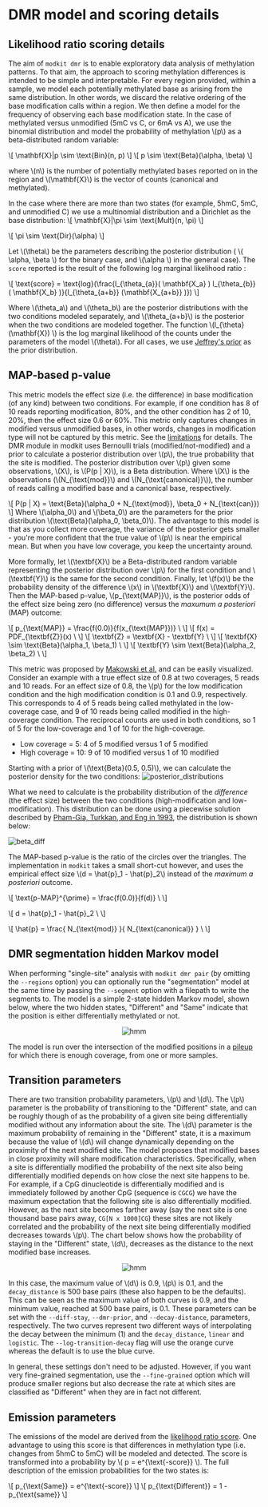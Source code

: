 # DMR model and scoring details

## Likelihood ratio scoring details
The aim of `modkit dmr` is to enable exploratory data analysis of methylation patterns. To that aim, the approach to 
scoring methylation differences is intended to be simple and interpretable. For every region provided, within a sample, 
we model each potentially methylated base as arising from the same distribution. In other words, we discard the relative 
ordering of the base modification calls within a region. We then define a model for the frequency of observing each base 
modification state. In the case of methylated versus unmodified (5mC vs C, or 6mA vs A), we use the binomial distribution
and model the probability of methylation \\(p\\) as a beta-distributed random variable: 

\\[
    \mathbf{X}|p \sim \text{Bin}(n, p)
\\]
\\[
    p \sim \text{Beta}(\alpha, \beta)
\\]

where \\(n\\) is the number of potentially methylated bases reported on in the 
region and \\(\mathbf{X}\\) is the vector of counts (canonical and methylated). 

In the case where there are more than two states (for example, 5hmC, 5mC, and unmodified C) we use a multinomial 
distribution and a Dirichlet as the base distribution: 
\\[
    \mathbf{X}|\pi \sim \text{Mult}(n, \pi)
\\]

\\[
    \pi \sim \text{Dir}(\alpha)
\\]

Let \\(\theta\\) be the parameters describing the posterior distribution ( \\( \alpha, \beta \\) for the binary case, 
and \\(\alpha \\) in the general case). The `score` reported is the result of the following log marginal likelihood 
ratio :

\\[
\text{score} = \text{log}(\frac{l_{\theta_{a}}( \mathbf{X_a} ) l_{\theta_{b}} ( \mathbf{X_b} )}{l_{\theta_{a+b}} (\mathbf{X_{a+b}} )})
\\]

Where \\(\theta_a\\) and \\(\theta_b\\) are the posterior distributions with the two conditions modeled separately, 
and \\(\theta_{a+b}\\) is the posterior when the two conditions are modeled together. The function \\(l_{\theta}\(\mathbf{X}) \\) is 
the log marginal likelihood of the counts under the parameters of the model \\(\theta\\).
For all cases, we use [Jeffrey's prior](https://en.wikipedia.org/wiki/Jeffreys_prior) as the prior distribution.

## MAP-based p-value

This metric models the effect size (i.e. the difference) in base modification (of any kind) between two conditions.
For example, if one condition has 8 of 10 reads reporting modification, 80%, and the other condition has 2 of 10, 20%, then the effect size 0.6 or 60%.
This metric only captures changes in modified versus unmodified bases, in other words, changes in modification type will not be captured by this metric. 
See the [limitations](./limitations.md) for details.
The DMR module in modkit uses Bernoulli trials (modified/not-modified) and a prior to calculate a posterior distribution over \\(p\\), the true probability that the site is modified.
The posterior distribution over \\(p\\) given some observations, \\(X\\), is \\(P(p | X)\\), is a Beta distribution.
Where \\(X\\) is the observations (\\(N_{\text{mod}}\\) and \\(N_{\text{canonical}}\\)), the number of reads calling a modified base and a canonical base, respectively.

\\[
    P(p | X) = \text{Beta}(\alpha_0 + N_{\text{mod}}, \beta_0 + N_{\text{can}})
\\]
Where \\(\alpha_0\\) and \\(\beta_0\\) are the parameters for the prior distribution \\(\text{Beta}(\alpha_0, \beta_0)\\).
The advantage to this model is that as you collect more coverage, the variance of the posterior gets smaller - you're more confident that the true value of \\(p\\) is near the empirical mean.
But when you have low coverage, you keep the uncertainty around.

More formally, let \\(\textbf{X}\\) be a Beta-distributed random variable representing the posterior distribution over \\(p\\) for the first condition and \\(\textbf{Y}\\) is the same for the second condition.
Finally, let \\(f(x)\\) be the probability density of the difference \\(x\\) in \\(\textbf{X}\\) and \\(\textbf{Y}\\).
Then the MAP-based p-value, \\(p_{\text{MAP}}\\), is the posterior odds of the effect size being zero (no difference) versus the _maxumum a posteriori_ (MAP) outcome:

\\[
p_{\text{MAP}} = \frac{f(0.0)}{f(x_{\text{MAP}})} \\
\\]
\\[
f(x) = PDF_{\textbf{Z}}(x) \\
\\]
\\[
\textbf{Z} = \textbf{X} - \textbf{Y} \\ 
\\]
\\[
\textbf{X} \sim \text{Beta}(\alpha_1, \beta_1) \\
\\]
\\[
\textbf{Y} \sim \text{Beta}(\alpha_2, \beta_2) \\
\\]

This metric was proposed by [Makowski et al.](https://www.frontiersin.org/articles/10.3389/fpsyg.2019.02767/full) and can be easily visualized.
Consider an example with a true effect size of 0.8 at two coverages, 5 reads and 10 reads.
For an effect size of 0.8, the \\(p\\) for the low modification condition and the high modification condition is 0.1 and 0.9, respectively.
This corresponds to 4 of 5 reads being called methylated in the low-coverage case, and 9 of 10 reads being called modified in the high-coverage condition.
The reciprocal counts are used in both conditions, so 1 of 5 for the low-coverage and 1 of 10 for the high-coverage.
- Low coverage = 5: 4 of 5 modified versus 1 of 5 modified
- High coverage = 10: 9 of 10 modified versus 1 of 10 modified

Starting with a prior of \\(\text{Beta}(0.5, 0.5)\\), we can calculate the posterior density for the two conditions:
![posterior_distributions](./images/beta_distributions.png)

What we need to calculate is the probability distribution of the _difference_ (the effect size) between the two conditions (high-modification and low-modification).
This distribution can be done using a piecewise solution described by [Pham-Gia, Turkkan, and Eng in 1993](https://www.tandfonline.com/doi/abs/10.1080/03610929308831114), the distribution is shown below:

![beta_diff](./images/estimated_map_pvalue2.png)

The MAP-based p-value is the ratio of the circles over the triangles.
The implementation in `modkit` takes a small short-cut however, and uses the empirical effect size \\(d = \hat{p}_1 - \hat{p}_2\\) instead of the _maximum a posteriori_ outcome.

\\[
\text{p-MAP}^{\prime} = \frac{f(0.0)}{f(d)} \\
\\]

\\[
d = \hat{p}_1 - \hat{p}_2 \\
\\]

\\[
\hat{p} = \frac{ N_{\text{mod}} }{ N_{\text{canonical}} } \\
\\]

## DMR segmentation hidden Markov model

When performing "single-site" analysis with `modkit dmr pair` (by omitting the `--regions` option) you can optionally run the "segmentation" model at the same time by passing the `--segment` option with a filepath to write the segments to. 
The model is a simple 2-state hidden Markov model, shown below, where the two hidden states, "Different" and "Same" indicate that the position is either differentially methylated or not.
<div style="text-align: center;">

![hmm](./images/hmm2.png "2-state segmenting HMM")

</div>

The model is run over the intersection of the modified positions in a [pileup](./intro_bedmethyl.html#description-of-bedmethyl-output) for which there is enough coverage, from one or more samples.

## Transition parameters
There are two transition probability parameters, \\(p\\) and \\(d\\).
The \\(p\\) parameter is the probability of transitioning to the "Different" state, and can be roughly though of as the probability of a given site being differentially modified without any information about the site. 
The \\(d\\) parameter is the maximum probability of remaining in the "Different" state, it is a maximum because the value of \\(d\\) will change dynamically depending on the proximity of the next modified site.
The model proposes that modified bases in close proximity will share modification characteristics. 
Specifically, when a site is differentially modified the probability of the next site also being differentially modified depends on how close the next site happens to be. 
For example, if a CpG dinucleotide is differentially modified and is immediately followed by another CpG (sequence is `CGCG`) we have the maximum expectation that the following site is also differentially modified.
However, as the next site becomes farther away (say the next site is one thousand base pairs away, `CG[N x 1000]CG`) these sites are not likely correlated and the probability of the next site being differentially modified decreases towards \\(p\\).
The chart below shows how the probability of staying in the "Different" state, \\(d\\), decreases as the distance to the next modified base increases.

<div style="text-align: center;">

![hmm](./images/dynamic_probs.png "dynamic transition probabilities")

</div>

In this case, the maximum value of \\(d\\) is 0.9, \\(p\\) is 0.1, and the `decay_distance` is 500 base pairs (these also happen to be the defaults).
This can be seen as the maximum value of both curves is 0.9, and the minimum value, reached at 500 base pairs, is 0.1.
These parameters can be set with the `--diff-stay`, `--dmr-prior`, and `--decay-distance`, parameters, respectively.
The two curves represent two different ways of interpolating the decay between the minimum (1) and the `decay_distance`, `linear` and `logistic`.
The `--log-transition-decay` flag will use the orange curve whereas the default is to use the blue curve.

In general, these settings don't need to be adjusted.
However, if you want very fine-grained segmentation, use the `--fine-grained` option which will produce smaller regions but also decrease the rate at which sites are classified as "Different" when they are in fact not different.

## Emission parameters
The emissions of the model are derived from the [likelihood ratio score](https://nanoporetech.github.io/modkit/dmr_scoring_details.html#likelihood-ratio-scoring-details).
One advantage to using this score is that differences in methylation type (i.e. changes from 5hmC to 5mC) will be modeled and detected.
The score is transformed into a probability by \\( p = e^{\text{-score}} \\).
The full description of the emission probabilities for the two states is:

\\[
    p_{\text{Same}} = e^{\text{-score}}
\\]
\\[
    p_{\text{Different}} = 1 - p_{\text{same}}
\\]
